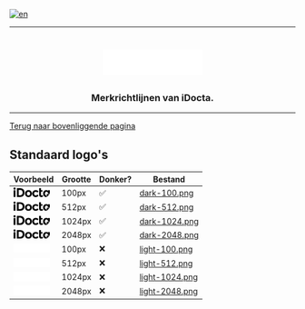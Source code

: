 [![en](https://img.shields.io/badge/lang-en-red.svg)](https://github.com/iDocta/brand-guide/blob/main/logo/standard/README.md)

---

<h1 align="center">
    <a href="https://www.idocta.be"><img src="https://raw.githubusercontent.com/iDocta/brand-guide/main/logo/source/light.svg" width="175px" alt="iDocta"></a>
</h1>
 
<h3 align="center">Merkrichtlijnen van iDocta.</h3>

---

[Terug naar bovenliggende pagina](../README.nl.md)

## Standaard logo's

| Voorbeeld                                                                                                            | Grootte | Donker? | Bestand                                                                                        |
| -------------------------------------------------------------------------------------------------------------------- | ------- | ------- | ---------------------------------------------------------------------------------------------- |
| <img src='https://github.com/iDocta/brand-guide/blob/main/logo/standard/dark-100.png?raw=true' width='64' alt=''/>   | 100px   | ✅       | [dark-100.png](https://github.com/iDocta/brand-guide/blob/main/logo/standard/dark-100.png)     |
| <img src='https://github.com/iDocta/brand-guide/blob/main/logo/standard/dark-512.png?raw=true' width='64' alt=''/>   | 512px   | ✅       | [dark-512.png](https://github.com/iDocta/brand-guide/blob/main/logo/standard/dark-512.png)     |
| <img src='https://github.com/iDocta/brand-guide/blob/main/logo/standard/dark-1024.png?raw=true' width='64' alt=''/>  | 1024px  | ✅       | [dark-1024.png](https://github.com/iDocta/brand-guide/blob/main/logo/standard/dark-1024.png)   |
| <img src='https://github.com/iDocta/brand-guide/blob/main/logo/standard/dark-2048.png?raw=true' width='64' alt=''/>  | 2048px  | ✅       | [dark-2048.png](https://github.com/iDocta/brand-guide/blob/main/logo/standard/dark-2048.png)   |
| <img src='https://github.com/iDocta/brand-guide/blob/main/logo/standard/light-100.png?raw=true' width='64' alt=''/>  | 100px   | ❌       | [light-100.png](https://github.com/iDocta/brand-guide/blob/main/logo/standard/light-100.png)   |
| <img src='https://github.com/iDocta/brand-guide/blob/main/logo/standard/light-512.png?raw=true' width='64' alt=''/>  | 512px   | ❌       | [light-512.png](https://github.com/iDocta/brand-guide/blob/main/logo/standard/light-512.png)   |
| <img src='https://github.com/iDocta/brand-guide/blob/main/logo/standard/light-1024.png?raw=true' width='64' alt=''/> | 1024px  | ❌       | [light-1024.png](https://github.com/iDocta/brand-guide/blob/main/logo/standard/light-1024.png) |
| <img src='https://github.com/iDocta/brand-guide/blob/main/logo/standard/light-2048.png?raw=true' width='64' alt=''/> | 2048px  | ❌       | [light-2048.png](https://github.com/iDocta/brand-guide/blob/main/logo/standard/light-2048.png) |